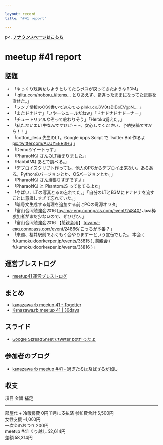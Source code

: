 ```yaml
---

layout: record
title: "#41 report"

---
```


p\<. <a href="./"><strong>アナウンスページはこちら</strong></a>

meetup #41 report
==================

話題
----

-   「ゆっくり残業をしようとしてたらボスが戻ってきたようなBGM」
-   「
    [qiita.com/noboru\_i/items…](http://qiita.com/noboru_i/items/431aa190d131795aeddc)
    とりあえず、間違ったままになってた記事を直せた。」
-   「ランチ情報のCSS書いて遊んでる
    [plnkr.co/6V3tsB1BoEVgpN…](https://plnkr.co/6V3tsB1BoEVgpNpuJ0xV) 」
-   「またドナドナ」「いやーシュールだねw」「ドナドナドナドーナー」
-   「チュートリアルなぞって終わりそう」「Heroku覚えた。」
-   「私ただいまLT中なんですけど〜〜。安心してください、予約投稿ですから！！」
-   「cotton\_desu 先生のLT。Google Apps Script で Twitter Bot 作るよ
    [pic.twitter.com/ADUYEERDHu](https://twitter.com/rch850/status/688241075740266496/photo/1)
    」
-   「Demoツイートっす」
-   「PharaohKJ さんのLT始まりました。」
-   「RabbitMQ あとで調べる。」
-   「デプロイスクリプト作っても、他人のPCからデプロイ出来ない。あるある。Pythonのバージョンとか、OSバージョンとか。」
-   「PharaohKJ さん頑張りすぎですよ」
-   「PharaohKJ と PhantomJS って似てるよね」
-   「やばい、LTの写真とるの忘れてた。」「自分のLTとBGMにドナドナを流すことに意識しすぎて忘れていた。」
-   「暗号文生成する処理を追加する前にPCの電源オワタ」
-   「富山合同勉強会2016
    [toyama-eng.connpass.com/event/24840/](http://toyama-eng.connpass.com/event/24840/)
    Java枠参加者がまだ少ないので、ぜひぜひ。」
-   「富山合同勉強会2016 【懇親会用】
    [toyama-eng.connpass.com/event/24866/](http://toyama-eng.connpass.com/event/24866/)
    こっちが本番？」
-   「来週、福井駅前でふくもく会やりますーという宣伝でした。 本会 (
    [fukumoku.doorkeeper.jp/events/36815](https://fukumoku.doorkeeper.jp/events/36815)
    ), 懇親会 (
    [fukumoku.doorkeeper.jp/events/36816](https://fukumoku.doorkeeper.jp/events/36816)
    )」

運営ブレストログ
----------------

-   [meetup41
    運営ブレストログ](https://github.com/kanazawarb/meetup/wiki/meetup-41-%E9%81%8B%E7%94%A8%E3%83%96%E3%83%AC%E3%82%B9%E3%83%88%E3%83%AD%E3%82%B0)

まとめ
------

-   [kanazawa.rb meetup 41 - Togetter](http://togetter.com/li/926751)
-   [Kanazawa.rb meetup 41 | 30days](http://30d.jp/kzrb/31)

スライド
--------

-   [Google SpreadSheetでtwitter
    bot作ったよ](http://www.slideshare.net/cottondesu/google-spreadsheettwitter-bot)

参加者のブログ
--------------

-   [kanazawa.rb meetup #41 –
    過ぎたるは及ばざるが如し](http://cotton-desu.hatenablog.com/entry/2016/01/17/211532)

収支
----

  項目                   金額       補足
  ---------------------- ---------- --------------
  部屋代 + 冷暖房費      0円        11月に支払済
  参加費合計             6,500円    
  女性支援               –1,000円   
  一次会のおつり         200円      
  meetup #41 くり越し   52,614円   
  差額                   58,314円   


